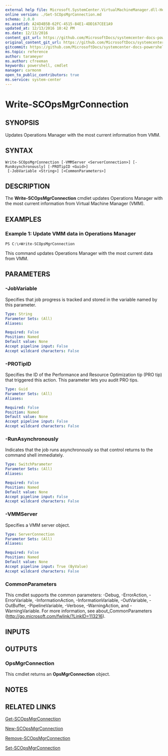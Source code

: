 ```yaml
---
external help file: Microsoft.SystemCenter.VirtualMachineManager.dll-Help.xml
online version: ./Get-SCOpsMgrConnection.md
schema: 2.0.0
ms.assetid: A24D4B5B-62FC-4515-84E1-4DD167CEE1A9
updated_at: 12/13/2016 10:42 PM
ms.date: 12/13/2016
content_git_url: https://github.com/MicrosoftDocs/systemcenter-docs-powershell/blob/master/systemcenter-cmdlets/VirtualMachineManager/v1/Write-SCOpsMgrConnection.md
original_content_git_url: https://github.com/MicrosoftDocs/systemcenter-docs-powershell/blob/master/systemcenter-cmdlets/VirtualMachineManager/v1/Write-SCOpsMgrConnection.md
gitcommit: https://github.com/MicrosoftDocs/systemcenter-docs-powershell/blob/ea9507ac2178040476af5407227db8cb97701ea9/systemcenter-cmdlets/VirtualMachineManager/v1/Write-SCOpsMgrConnection.md
ms.topic: reference
author: tarameyer
ms.author: cfreeman
keywords: powershell, cmdlet
manager: carmonm
open_to_public_contributors: true
ms.service: system-center
---
```


# Write-SCOpsMgrConnection

## SYNOPSIS
Updates Operations Manager with the most current information from VMM.

## SYNTAX

```
Write-SCOpsMgrConnection [-VMMServer <ServerConnection>] [-RunAsynchronously] [-PROTipID <Guid>]
 [-JobVariable <String>] [<CommonParameters>]
```

## DESCRIPTION
The **Write-SCOpsMgrConnection** cmdlet updates Operations Manager with the most current information from Virtual Machine Manager (VMM).

## EXAMPLES

### Example 1: Update VMM data in Operations Manager
```
PS C:\>Write-SCOpsMgrConnection
```

This command updates Operations Manager with the most current data from VMM.

## PARAMETERS

### -JobVariable
Specifies that job progress is tracked and stored in the variable named by this parameter.

```yaml
Type: String
Parameter Sets: (All)
Aliases: 

Required: False
Position: Named
Default value: None
Accept pipeline input: False
Accept wildcard characters: False
```

### -PROTipID
Specifies the ID of the Performance and Resource Optimization tip (PRO tip) that triggered this action.
This parameter lets you audit PRO tips.

```yaml
Type: Guid
Parameter Sets: (All)
Aliases: 

Required: False
Position: Named
Default value: None
Accept pipeline input: False
Accept wildcard characters: False
```

### -RunAsynchronously
Indicates that the job runs asynchronously so that control returns to the command shell immediately.

```yaml
Type: SwitchParameter
Parameter Sets: (All)
Aliases: 

Required: False
Position: Named
Default value: None
Accept pipeline input: False
Accept wildcard characters: False
```

### -VMMServer
Specifies a VMM server object.

```yaml
Type: ServerConnection
Parameter Sets: (All)
Aliases: 

Required: False
Position: Named
Default value: None
Accept pipeline input: True (ByValue)
Accept wildcard characters: False
```

### CommonParameters
This cmdlet supports the common parameters: -Debug, -ErrorAction, -ErrorVariable, -InformationAction, -InformationVariable, -OutVariable, -OutBuffer, -PipelineVariable, -Verbose, -WarningAction, and -WarningVariable. For more information, see about_CommonParameters (http://go.microsoft.com/fwlink/?LinkID=113216).

## INPUTS

## OUTPUTS

### OpsMgrConnection
This cmdlet returns an **OpsMgrConnection** object.

## NOTES

## RELATED LINKS

[Get-SCOpsMgrConnection](xref:VirtualMachineManager/v1/Get-SCOpsMgrConnection.md)

[New-SCOpsMgrConnection](xref:VirtualMachineManager/v1/New-SCOpsMgrConnection.md)

[Remove-SCOpsMgrConnection](xref:VirtualMachineManager/v1/Remove-SCOpsMgrConnection.md)

[Set-SCOpsMgrConnection](xref:VirtualMachineManager/v1/Set-SCOpsMgrConnection.md)

